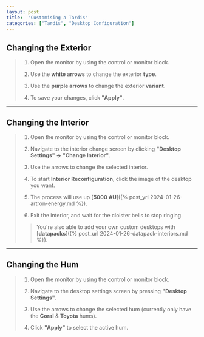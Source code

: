 ```yaml
---
layout: post
title:  "Customising a Tardis"
categories: ["Tardis", "Desktop Configuration"]
---
```


## Changing the Exterior

> 1. Open the monitor by using the control or monitor block.
>
> 2. Use the **white arrows** to change the exterior **type**. 
>
> 3. Use the **purple arrows** to change the exterior **variant**.
>
> 4. To save your changes, click **"Apply"**.

---

## Changing the Interior

> 1. Open the monitor by using the control or monitor block.
>
> 2. Navigate to the interior change screen by clicking **"Desktop Settings" -> "Change Interior"**.
>
> 3. Use the arrows to change the selected interior.
>
> 4. To start **Interior Reconfiguration**, click the image of the desktop you want.
>
> 5. The process will use up [**5000 AU**]({% post_yrl 2024-01-26-artron-energy.md %}).
>
> 6. Exit the interior, and wait for the cloister bells to stop ringing.
>
> > You're also able to add your own custom desktops with [**datapacks**]({% post_url 2024-01-26-datapack-interiors.md %}). 

---

## Changing the Hum

> 1. Open the monitor by using the control or monitor block.
>
> 2. Navigate to the desktop settings screen by pressing **"Desktop Settings"**.
>
> 3. Use the arrows to change the selected hum (currently only have the **Coral** & **Toyota** hums).
>
> 4. Click **"Apply"** to select the active hum.

